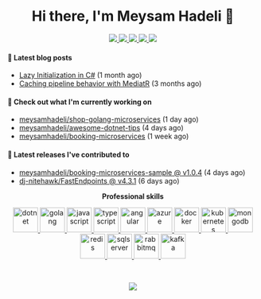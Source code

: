 <h1 align="center">Hi there, I'm Meysam Hadeli 👋</h1>

<p align="center"> 
 <a href="https://github.com/meysamhadeli" alt="meysam hadeli's github stats">
   <img src="https://img.shields.io/badge/-meysamhadeli-%23181717?style=flat-square&logo=github" />
 </a>
 <a href="https://www.linkedin.com/in/meysamhadeli" alt="meysam hadeli's github stats">
   <img src="https://img.shields.io/badge/-meysamhadeli-blue?style=flat-square&logo=Linkedin&logoColor=white&link=https://www.linkedin.com/in/meysamhadeli" />
 </a>
  <a href="https://twitter.com/meysamhadeli" alt="meysam hadeli's twitter">
   <img src="https://img.shields.io/badge/-@meysamhadeli-%231DA1F2?style=flat-square&logo=twitter&logoColor=ffffff" />
 </a>
  <a href="https://meysamhadeli.com" alt="meysam hadeli's blog">
   <img src="https://img.shields.io/badge/meysamhadeli-967bb6?style=flat-square&logo=rss&logoColor=white" />
 </a>
 <a>
   <img src="https://komarev.com/ghpvc/?username=meysamhadeli&color=ff69b4&style=flat-square" />
 </a>
</p>

#### 📜 Latest blog posts
- [Lazy Initialization in C#](https://meysamhadeli.com/lazy-initialization-in-csharp/) (1 month ago)
- [Caching pipeline behavior with MediatR](https://meysamhadeli.com/caching-pipeline-behavior-mediatr/) (3 months ago)

#### 👷 Check out what I'm currently working on

- [meysamhadeli/shop-golang-microservices](https://github.com/meysamhadeli/shop-golang-microservices) (1 day ago)
- [meysamhadeli/awesome-dotnet-tips](https://github.com/meysamhadeli/awesome-dotnet-tips) (4 days ago)
- [meysamhadeli/booking-microservices](https://github.com/meysamhadeli/booking-microservices) (1 week ago)

#### 🚀 Latest releases I've contributed to


- [meysamhadeli/booking-microservices-sample @ v1.0.4](https://github.com/meysamhadeli/booking-microservices-sample/releases/tag/v1.0.4) (4 days ago)
- [dj-nitehawk/FastEndpoints @ v4.3.1](https://github.com/dj-nitehawk/FastEndpoints/releases/tag/v4.3.1) (6 days ago)

<p align="center"> 
 <strong>
  Professional skills
  </strong>
</p>

<p align="center">
  <a href="https://dotnet.microsoft.com/en-us/">
    <img src="https://cdn.jsdelivr.net/gh/devicons/devicon/icons/dotnetcore/dotnetcore-original.svg" with="50" height="50" alt="dotnet" >
  </a>
  <a href="https://go.dev/">
    <img src="https://cdn.jsdelivr.net/gh/devicons/devicon/icons/go/go-original-wordmark.svg" with="50" height="50" alt="golang" >
  </a>
      <a href="https://www.javascript.com/">
    <img src="https://cdn.jsdelivr.net/gh/devicons/devicon/icons/javascript/javascript-original.svg" with="50" height="50" alt="javascript" >
  </a>
  <a href="https://www.typescriptlang.org/">
    <img src="https://cdn.jsdelivr.net/gh/devicons/devicon/icons/typescript/typescript-original.svg" with="50" height="50" alt="typescript" >
  </a>
  <a href="https://angular.io/">
    <img src="https://cdn.jsdelivr.net/gh/devicons/devicon/icons/angularjs/angularjs-original.svg" with="50" height="50" alt="angular" >
  </a>
    <a href="https://azure.microsoft.com/en-us/">
    <img src="https://cdn.jsdelivr.net/gh/devicons/devicon/icons/azure/azure-original.svg" with="50" height="50" alt="azure" >
  </a>
  <a href="https://www.docker.com/">
    <img src="https://cdn.jsdelivr.net/gh/devicons/devicon/icons/docker/docker-original.svg" with="50" height="50" alt="docker" >
  </a>
   </a>
  <a href="https://kubernetes.io/">
    <img src="https://cdn.jsdelivr.net/gh/devicons/devicon/icons/kubernetes/kubernetes-plain.svg" with="50" height="50" alt="kubernetes" >
  </a>  
  </a>
  <a href="https://www.mongodb.com/">
    <img src="https://cdn.jsdelivr.net/gh/devicons/devicon/icons/mongodb/mongodb-original.svg" with="50" height="50" alt="mongodb" >
  </a>  
  </a>
  <a href="https://redis.io/">
    <img src="https://cdn.jsdelivr.net/gh/devicons/devicon/icons/redis/redis-original.svg" with="50" height="50" alt="redis" >
  </a>  
  </a>
  <a href="https://www.microsoft.com/en-us/sql-server/sql-server-downloads">
    <img src="https://cdn.jsdelivr.net/gh/devicons/devicon/icons/microsoftsqlserver/microsoftsqlserver-plain.svg" with="50" height="50" alt="sqlserver" >
  </a>
  <a href="https://www.rabbitmq.com/">
    <img src="https://www.vectorlogo.zone/logos/rabbitmq/rabbitmq-icon.svg" with="50" height="50" alt="rabbitmq" >
  </a>
  <a href="https://kafka.apache.org/">
    <img src="https://cdn.jsdelivr.net/gh/devicons/devicon/icons/apachekafka/apachekafka-original.svg" with="50" height="50" alt="kafka" >
  </a>
  <br/>
</p>
<br/>

<p align="center">
  <a href="#" alt="meysam hadeli's github stats"><img src="https://github-readme-stats.vercel.app/api?username=meysamhadeli" /></a>
</p>


